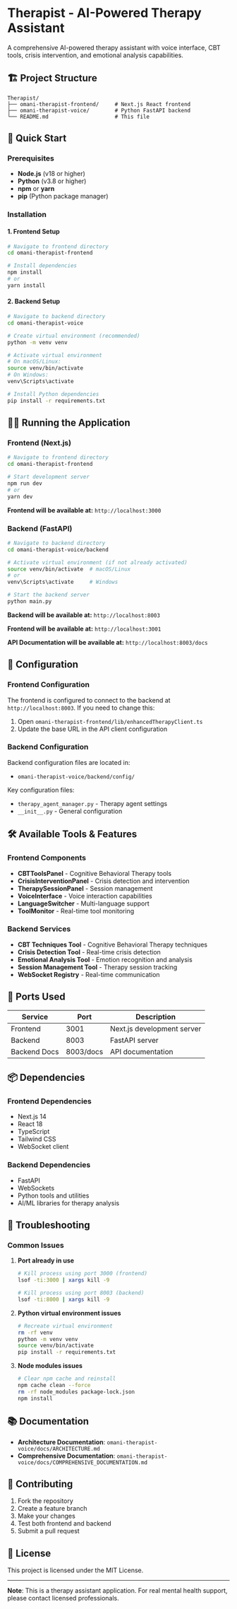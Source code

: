 # Therapist - AI-Powered Therapy Assistant

A comprehensive AI-powered therapy assistant with voice interface, CBT tools, crisis intervention, and emotional analysis capabilities.

## 🏗️ Project Structure

```
Therapist/
├── omani-therapist-frontend/     # Next.js React frontend
├── omani-therapist-voice/        # Python FastAPI backend
└── README.md                     # This file
```

## 🚀 Quick Start

### Prerequisites

- **Node.js** (v18 or higher)
- **Python** (v3.8 or higher)
- **npm** or **yarn**
- **pip** (Python package manager)

### Installation

#### 1. Frontend Setup

```bash
# Navigate to frontend directory
cd omani-therapist-frontend

# Install dependencies
npm install
# or
yarn install
```

#### 2. Backend Setup

```bash
# Navigate to backend directory
cd omani-therapist-voice

# Create virtual environment (recommended)
python -m venv venv

# Activate virtual environment
# On macOS/Linux:
source venv/bin/activate
# On Windows:
venv\Scripts\activate

# Install Python dependencies
pip install -r requirements.txt
```

## 🏃‍♂️ Running the Application

### Frontend (Next.js)

```bash
# Navigate to frontend directory
cd omani-therapist-frontend

# Start development server
npm run dev
# or
yarn dev
```

**Frontend will be available at:** `http://localhost:3000`

### Backend (FastAPI)

```bash
# Navigate to backend directory
cd omani-therapist-voice/backend

# Activate virtual environment (if not already activated)
source venv/bin/activate  # macOS/Linux
# or
venv\Scripts\activate     # Windows

# Start the backend server
python main.py
```

**Backend will be available at:** `http://localhost:8003`

**Frontend will be available at:** `http://localhost:3001`

**API Documentation will be available at:** `http://localhost:8003/docs`

## 🔧 Configuration

### Frontend Configuration

The frontend is configured to connect to the backend at `http://localhost:8003`. If you need to change this:

1. Open `omani-therapist-frontend/lib/enhancedTherapyClient.ts`
2. Update the base URL in the API client configuration

### Backend Configuration

Backend configuration files are located in:
- `omani-therapist-voice/backend/config/`

Key configuration files:
- `therapy_agent_manager.py` - Therapy agent settings
- `__init__.py` - General configuration

## 🛠️ Available Tools & Features

### Frontend Components
- **CBTToolsPanel** - Cognitive Behavioral Therapy tools
- **CrisisInterventionPanel** - Crisis detection and intervention
- **TherapySessionPanel** - Session management
- **VoiceInterface** - Voice interaction capabilities
- **LanguageSwitcher** - Multi-language support
- **ToolMonitor** - Real-time tool monitoring

### Backend Services
- **CBT Techniques Tool** - Cognitive Behavioral Therapy techniques
- **Crisis Detection Tool** - Real-time crisis detection
- **Emotional Analysis Tool** - Emotion recognition and analysis
- **Session Management Tool** - Therapy session tracking
- **WebSocket Registry** - Real-time communication

## 🔌 Ports Used

| Service | Port | Description |
|---------|------|-------------|
| Frontend | 3001 | Next.js development server |
| Backend | 8003 | FastAPI server |
| Backend Docs | 8003/docs | API documentation |

## 📦 Dependencies

### Frontend Dependencies
- Next.js 14
- React 18
- TypeScript
- Tailwind CSS
- WebSocket client

### Backend Dependencies
- FastAPI
- WebSockets
- Python tools and utilities
- AI/ML libraries for therapy analysis

## 🚨 Troubleshooting

### Common Issues

1. **Port already in use**
   ```bash
   # Kill process using port 3000 (frontend)
   lsof -ti:3000 | xargs kill -9
   
   # Kill process using port 8003 (backend)
   lsof -ti:8000 | xargs kill -9
   ```

2. **Python virtual environment issues**
   ```bash
   # Recreate virtual environment
   rm -rf venv
   python -m venv venv
   source venv/bin/activate
   pip install -r requirements.txt
   ```

3. **Node modules issues**
   ```bash
   # Clear npm cache and reinstall
   npm cache clean --force
   rm -rf node_modules package-lock.json
   npm install
   ```

## 📚 Documentation

- **Architecture Documentation**: `omani-therapist-voice/docs/ARCHITECTURE.md`
- **Comprehensive Documentation**: `omani-therapist-voice/docs/COMPREHENSIVE_DOCUMENTATION.md`

## 🤝 Contributing

1. Fork the repository
2. Create a feature branch
3. Make your changes
4. Test both frontend and backend
5. Submit a pull request

## 📄 License

This project is licensed under the MIT License.


---

**Note**: This is a therapy assistant application. For real mental health support, please contact licensed professionals.
